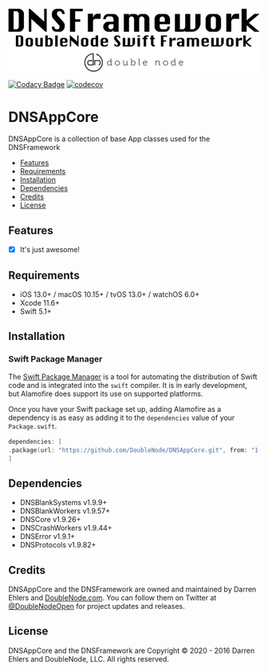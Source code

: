 ![DoubleNode Swift Framework](https://github.com/DoubleNode/DNSCore/raw/master/DNSFrameworkLogo.png)

[![Codacy Badge](https://api.codacy.com/project/badge/Grade/6f473642e4404426b55fda500602e662)](https://www.codacy.com?utm_source=github.com&amp;utm_medium=referral&amp;utm_content=DoubleNode/DNSCore&amp;utm_campaign=Badge_Grade)
[![codecov](https://codecov.io/gh/DoubleNode/DNSAppCore/branch/master/graph/badge.svg?token=NcFMBk0g9t)](https://codecov.io/gh/DoubleNode/DNSAppCore)

# DNSAppCore

DNSAppCore is a collection of base App classes used for the DNSFramework

-   [Features](#features)
-   [Requirements](#requirements)
-   [Installation](#installation)
-   [Dependencies](#dependencies)
-   [Credits](#credits)
-   [License](#license)

## Features

-   [x] It's just awesome!

## Requirements

-   iOS 13.0+ / macOS 10.15+ / tvOS 13.0+ / watchOS 6.0+
-   Xcode 11.6+
-   Swift 5.1+

## Installation

### Swift Package Manager

The [Swift Package Manager](https://swift.org/package-manager/) is a tool for automating the distribution of Swift code and is integrated into the `swift` compiler. It is in early development, but Alamofire does support its use on supported platforms.

Once you have your Swift package set up, adding Alamofire as a dependency is as easy as adding it to the `dependencies` value of your `Package.swift`.

```swift
dependencies: [
.package(url: "https://github.com/DoubleNode/DNSAppCore.git", from: "1.9.6")
]
```

## Dependencies

-   DNSBlankSystems v1.9.9+
-   DNSBlankWorkers v1.9.57+
-   DNSCore v1.9.26+
-   DNSCrashWorkers v1.9.44+
-   DNSError v1.9.1+
-   DNSProtocols v1.9.82+

## Credits

DNSAppCore and the DNSFramework are owned and maintained by Darren Ehlers and [DoubleNode.com](http://doublenode.com). You can follow them on Twitter at [@DoubleNodeOpen](https://twitter.com/DoubleNodeOpen) for project updates and releases.

## License

DNSAppCore and the DNSFramework are Copyright © 2020 - 2016 Darren Ehlers and DoubleNode, LLC. All rights reserved.
